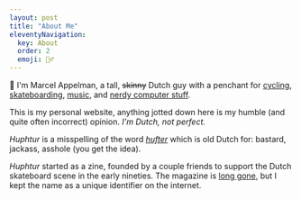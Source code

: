 ```yaml
---
layout: post
title: "About Me"
eleventyNavigation:
  key: About
  order: 2
  emoji: 💁‍♂️
---
```

👋 I'm Marcel Appelman, a tall, ~~skinny~~ Dutch guy with a penchant for [cycling](/cycling/), [skateboarding](/skateboarding/), [music](/music/), and [nerdy computer stuff](/nerdy-computer-stuff/). 

This is my personal website, anything jotted down here is my humble (and quite often incorrect) opinion. _I'm Dutch, not perfect._

_Huphtur_ is a misspelling of the word [_hufter_](https://en.wiktionary.org/wiki/hufter) which is old Dutch for: bastard, jackass, asshole (you get the idea). 

_Huphtur_ started as a zine, founded by a couple friends to support the Dutch skateboard scene in the early nineties. The magazine is [long gone](https://web.archive.org/web/19970225192142/http://www.huphtur.nl/), but I kept the name as a unique identifier on the internet.